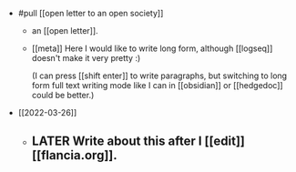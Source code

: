 - #pull [[open letter to an open society]]
	- an [[open letter]].
	- [[meta]] Here I would like to write long form, although [[logseq]] doesn't make it very pretty :)
	  
	  (I can press [[shift enter]] to write paragraphs, but switching to long form full text writing mode like I can in [[obsidian]] or [[hedgedoc]] could be better.)
- [[2022-03-26]]
	- LATER Write about this after I [[edit]] [[flancia.org]].
		-